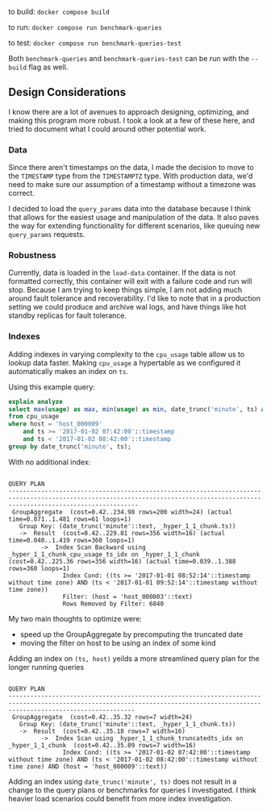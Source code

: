 to build: `docker compose build`

to run: `docker compose run benchmark-queries`

to test: `docker compose run benchmark-queries-test`

Both `benchmark-queries` and `benchmark-queries-test` can be run with the `--build` flag as well.

## Design Considerations

I know there are a lot of avenues to approach designing, optimizing, and making this program more robust. I took a look at a few of these here, and tried to document what I could around other potential work.

### Data

Since there aren't timestamps on the data, I made the decision to move to the `TIMESTAMP` type from the `TIMESTAMPTZ` type.
With production data, we'd need to make sure our assumption of a timestamp without a timezone was correct.

I decided to load the `query_params` data into the database because I think that allows for the easiest usage and manipulation of the data. It also paves the way for extending functionality for different scenarios, like queuing new `query_params` requests.

### Robustness

Currently, data is loaded in the `load-data` container. If the data is not formatted correctly, this container will exit with a failure code and run will stop. Because I am trying to keep things simple, I am not adding much around fault tolerance and recoverability. I'd like to note that in a production setting we could produce and archive wal logs, and have things like hot standby replicas for fault tolerance.

### Indexes

Adding indexes in varying complexity to the `cpu_usage` table allow us to lookup data faster.
Making `cpu_usage` a hypertable as we configured it automatically makes an index on `ts`.

Using this example query:

```sql
explain analyze
select max(usage) as max, min(usage) as min, date_trunc('minute', ts) as minute
from cpu_usage
where host = 'host_000009'
    and ts >= '2017-01-02 07:42:00'::timestamp
    and ts < '2017-01-02 08:42:00'::timestamp
group by date_trunc('minute', ts);
```

With no additional index:

```
                                                                                   QUERY PLAN
--------------------------------------------------------------------------------------------------------------------------------------------------------------------------------
 GroupAggregate  (cost=0.42..234.98 rows=200 width=24) (actual time=0.071..1.481 rows=61 loops=1)
   Group Key: (date_trunc('minute'::text, _hyper_1_1_chunk.ts))
   ->  Result  (cost=0.42..229.81 rows=356 width=16) (actual time=0.040..1.419 rows=360 loops=1)
         ->  Index Scan Backward using _hyper_1_1_chunk_cpu_usage_ts_idx on _hyper_1_1_chunk  (cost=0.42..225.36 rows=356 width=16) (actual time=0.039..1.388 rows=360 loops=1)
               Index Cond: ((ts >= '2017-01-01 08:52:14'::timestamp without time zone) AND (ts < '2017-01-01 09:52:14'::timestamp without time zone))
               Filter: (host = 'host_000003'::text)
               Rows Removed by Filter: 6840
```

My two main thoughts to optimize were:

- speed up the GroupAggregate by precomputing the truncated date
- moving the filter on host to be using an index of some kind

Adding an index on `(ts, host)` yeilds a more streamlined query plan for the longer running queries

```
                                                                                      QUERY PLAN
-------------------------------------------------------------------------------------------------------------------------------------------------------------------------------
 GroupAggregate  (cost=0.42..35.32 rows=7 width=24)
   Group Key: (date_trunc('minute'::text, _hyper_1_1_chunk.ts))
   ->  Result  (cost=0.42..35.18 rows=7 width=16)
         ->  Index Scan using _hyper_1_1_chunk_truncatedts_idx on _hyper_1_1_chunk  (cost=0.42..35.09 rows=7 width=16)
               Index Cond: ((ts >= '2017-01-02 07:42:00'::timestamp without time zone) AND (ts < '2017-01-02 08:42:00'::timestamp without time zone) AND (host = 'host_000009'::text))
```

Adding an index using `date_trunc('minute', ts)` does not result in a change to the query plans or benchmarks for queries I investigated. I think heavier load scenarios could benefit from more index investigation.
